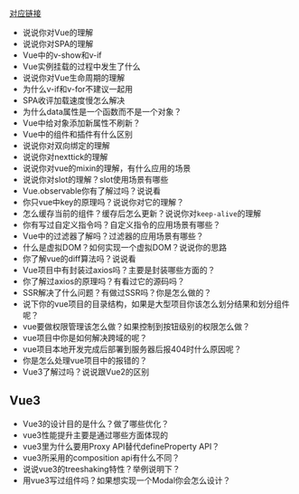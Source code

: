 [对应链接](https://vue3js.cn/interview/vue/slot.html#%E5%9B%9B%E3%80%81%E5%8E%9F%E7%90%86%E5%88%86%E6%9E%90)
- 说说你对Vue的理解
- 说说你对SPA的理解
- Vue中的v-show和v-if
- Vue实例挂载的过程中发生了什么
- 说说你对Vue生命周期的理解
- 为什么v-if和v-for不建议一起用
- SPA收评加载速度慢怎么解决
- 为什么data属性是一个函数而不是一个对象？
- Vue中给对象添加新属性不刷新？
- Vue中的组件和插件有什么区别
- 说说你对双向绑定的理解
- 说说你对nexttick的理解
- 说说你对vue的mixin的理解，有什么应用的场景
- 说说你对slot的理解？slot使用场景有哪些
- Vue.observable你有了解过吗？说说看
- 你只vue中key的原理吗？说说你对它的理解？
- 怎么缓存当前的组件？缓存后怎么更新？说说你对`keep-alive`的理解
- 你有写过自定义指令吗？自定义指令的应用场景有哪些？
- Vue中的过滤器了解吗？过滤器的应用场景有哪些？
- 什么是虚拟DOM？如何实现一个虚拟DOM？说说你的思路
- 你了解vue的diff算法吗？说说看
- Vue项目中有封装过axios吗？主要是封装哪些方面的？
- 你了解过axios的原理吗？有看过它的源码吗？
- SSR解决了什么问题？有做过SSR吗？你是怎么做的？
- 说下你的vue项目的目录结构，如果是大型项目你该怎么划分结果和划分组件呢？
- vue要做权限管理该怎么做？如果控制到按钮级别的权限怎么做？
- vue项目中你是如何解决跨域的呢？
- vue项目本地开发完成后部署到服务器后报404时什么原因呢？
- 你是怎么处理vue项目中的报错的？
- Vue3了解过吗？说说跟Vue2的区别

## Vue3
- Vue3的设计目的是什么？做了哪些优化？
- vue3性能提升主要是通过哪些方面体现的
- vue3里为什么要用Proxy API替代defineProperty API？
- vue3所采用的composition api有什么不同？
- 说说vue3的treeshaking特性？举例说明下？
- 用vue3写过组件吗？如果想实现一个Modal你会怎么设计？